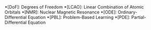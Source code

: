 *[DoF]: Degrees of Freedom
*[LCAO]: Linear Combination of Atomic Orbitals
*[NMR]: Nuclear Magnetic Resonance
*[ODE]: Ordinary-Differential Equation
*[PBL]: Problem-Based Learning
*[PDE]: Partial-Differential Equation
